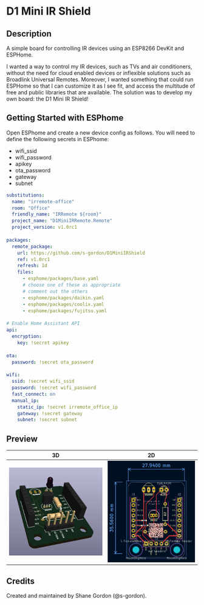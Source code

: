 # D1 Mini IR Shield

## Description

A simple board for controlling IR devices using an ESP8266 DevKit and ESPHome.

I wanted a way to control my IR devices, such as TVs and air conditioners, without the need for cloud enabled devices or inflexible solutions such as Broadlink Universal Remotes. Moreover, I wanted something that could run ESPHome so that I can customize it as I see fit, and access the multitude of free and public libraries that are available. The solution was to develop my own board: the D1 Mini IR Shield!

## Getting Started with ESPhome

Open ESPhome and create a new device config as follows. You will need to define the following secrets in ESPhome:

- wifi_ssid
- wifi_password
- apikey
- ota_password
- gateway
- subnet

```yaml
substitutions:
  name: "irremote-office"
  room: "Office"
  friendly_name: "IRRemote ${room}"
  project_name: "D1MiniIRRemote.Remote"
  project_version: v1.0rc1

packages:
  remote_package:
    url: https://github.com/s-gordon/D1MiniIRShield
    ref: v1.0rc1
    refresh: 1d
    files:
      - esphome/packages/base.yaml
      # choose one of these as appropriate
      # comment out the others
      - esphome/packages/daikin.yaml
      - esphome/packages/coolix.yaml
      - esphome/packages/fujitsu.yaml

# Enable Home Assistant API
api:
  encryption:
    key: !secret apikey

ota:
  password: !secret ota_password

wifi:
  ssid: !secret wifi_ssid
  password: !secret wifi_password
  fast_connect: on
  manual_ip:
    static_ip: !secret irremote_office_ip
    gateway: !secret gateway
    subnet: !secret subnet
```

## Preview

| 3D | 2D |
| -- | -- |
| ![3-dimensional view](/images/PCB.png) | ![2-dimensional view](/images/PCB-2d.png) |

## Credits

Created and maintained by Shane Gordon (@s-gordon).
